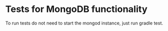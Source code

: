 Tests for MongoDB functionality
======

To run tests do not need to start the mongod instance, just run gradle test.
